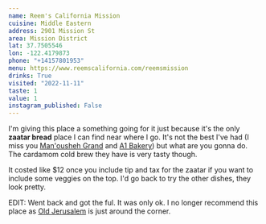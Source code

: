```yaml
---
name: Reem's California Mission
cuisine: Middle Eastern
address: 2901 Mission St
area: Mission District
lat: 37.7505546
lon: -122.4179873
phone: "+14157801953"
menu: https://www.reemscalifornia.com/reemsmission
drinks: True
visited: "2022-11-11"
taste: 1
value: 1
instagram_published: False
---
```


I'm giving this place a something going for it just because it's the only **zaatar bread** place I can find near where I go. It's not the best I've had (I miss you [Man'ousheh Grand](https://thegoodtaste.guide/places/manousheh-grand/) and [A1 Bakery](a1bakery.com.au/)) but what are you gonna do. The cardamom cold brew they have is very tasty though.

It costed like $12 once you include tip and tax for the zaatar if you want to include some veggies on the top. I'd go back to try the other dishes, they look pretty.


EDIT: Went back and got the ful. It was only ok. I no longer recommend this place as [Old Jerusalem](/places/old-jerusalem) is just around the corner.
